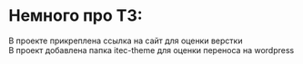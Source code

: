 # Немного про ТЗ:
В проекте прикреплена ссылка на сайт для оценки верстки<br>
В проект добавлена папка itec-theme для оценки переноса на wordpress
